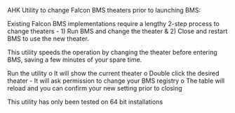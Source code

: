 AHK Utility to change Falcon BMS theaters prior to launching BMS:

Existing Falcon BMS implementations require a lengthy 2-step process to change theaters - 1) Run BMS and change the theater & 2) Close and restart BMS to use the new theater.  

This utility speeds the operation by changing the theater before entering BMS, saving a few minutes of your spare time.

Run the utility
o It will show the current theater
o Double click the desired theater - It will ask permission to change your BMS registry 
o The table will reload and you can confirm your new setting prior to closing

This utility has only been tested on 64 bit installations